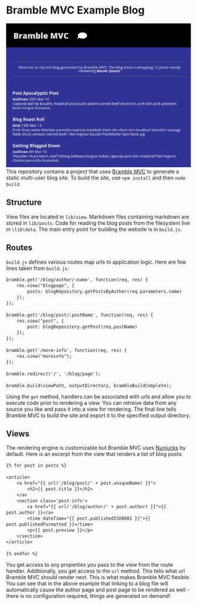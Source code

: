 Bramble MVC Example Blog
========================
![Screenshot](screenshot.png)
This repository contains a project that uses [Bramble MVC](https://github.com/iansullivan88/bramble-mvc) to generate a static multi-user blog site. To build the site, use `npm install` and then `node build`.

Structure
---------
View files are located in `lib/view`.
Markdown files containing markdown are stored in `lib/posts`.
Code for reading the blog posts from the filesystem live in `\lib\data`.
The main entry point for building the website is in `build.js`.

Routes
------
`build.js` defines various routes map urls to application logic. Here are few lines taken from `build.js`:

    bramble.get('/blog/author/:name', function(req, res) {
        res.view("blogpage", {
            posts: blogRepository.getPostsByAuthor(req.parameters.name)
        });
    });

    bramble.get('/blog/post/:postName', function(req, res) {
        res.view("post", {
            post: blogRepository.getPost(req.postName)
        });
    });

    bramble.get('/more-info', function(req, res) {
        res.view("moreinfo");
    });

    bramble.redirect('/', '/blog/page');

    bramble.build(viewPath, outputDirectory, brambleBuildComplete);
    
Using the `get` method, handlers can be associated with urls and allow you to execute code prior to rendering a view. You can retreive data from any source you like and pass it into a view for rendering. The final line tells Bramble MVC to build the site and export it to the specified output directory.

Views
-----
The rendering engine is customizable but Bramble MVC uses [Nunjucks](http://mozilla.github.io/nunjucks/) by default. Here is an excerpt from the view that renders a list of blog posts:

    {% for post in posts %}

    <article>
        <a href="{{ url('/blog/post/' + post.uniqueName) }}">
            <h2>{{ post.title }}</h2>
        </a>
        <section class='post-info'>
            <a href="{{ url('/blog/author/' + post.author) }}">{{ post.author }}</a>
            <time dateTime="{{ post.publishedISO8601 }}">{{ post.publishedFormatted }}</time>
            <p>{{ post.preview }}</p>
        </section>
    </article>

    {% endfor %}
    
You get access to any properties you pass to the view from the route handler. Additionally, you get access to the `url` method. This tells what url Bramble MVC should render next. This is what makes Bramble MVC flexible. You can see that in the above example that linking to a blog file will automatically cause the author page and post page to be rendered as well - there is no configuration required, things are generated on demand!
